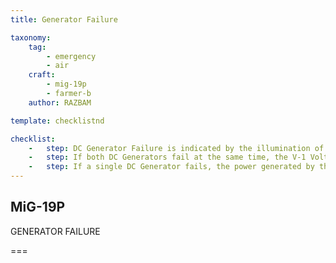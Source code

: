 ```yaml
---
title: Generator Failure

taxonomy:
    tag:
        - emergency
        - air
    craft: 
        - mig-19p
        - farmer-b
    author: RAZBAM

template: checklistnd

checklist:
    -   step: DC Generator Failure is indicated by the illumination of the Generator Off Red Warning lights (ГЕНЕРАТОР ВЫКЛЮЧЕН) on the Main Instrument Panel. 
    -   step: If both DC Generators fail at the same time, the V-1 Voltmeter, located on the Main Instrument Panel, will display approximately 24V indicating the Battery is now powering the DC Busses.
    -   step: If a single DC Generator fails, the power generated by the remaining one is capable of powering all the Aircraft electrical power consumers.
---
```


## MiG-19P 
GENERATOR FAILURE 

===

